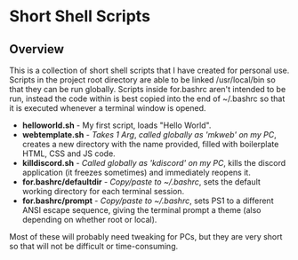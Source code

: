 # Short Shell Scripts
## Overview
This is a collection of short shell scripts that I have created for personal use. Scripts in the project root directory are able to be linked /usr/local/bin so that they can be run globally. Scripts inside for.bashrc aren't intended to be run, instead the code within is best copied into the end of ~/.bashrc so that it is executed whenever a terminal window is opened.
* __helloworld.sh__ - My first script, loads "Hello World".
* __webtemplate.sh__ - _Takes 1 Arg_, _called globally as 'mkweb' on my PC_, creates a new directory with the name provided, filled with boilerplate HTML, CSS and JS code.
* __killdiscord.sh__ - _Called globally as 'kdiscord' on my PC_, kills the discord application (it freezes sometimes) and immediately reopens it.
* __for.bashrc/defaultdir__ - _Copy/paste to ~/.bashrc_, sets the default working directory for each terminal session.
* __for.bashrc/prompt__ - _Copy/paste to ~/.bashrc_, sets PS1 to a different ANSI escape sequence, giving the terminal prompt a theme (also depending on whether root or local).

Most of these will probably need tweaking for PCs, but they are very short so that will not be difficult or time-consuming. 
